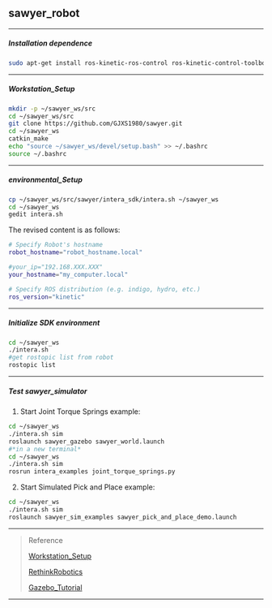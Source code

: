 ## sawyer_robot
*******************************
##### Installation dependence
```bash
sudo apt-get install ros-kinetic-ros-control ros-kinetic-control-toolbox ros-kinetic-realtime-tools ros-kinetic-ros-controllers 
```

*******************************
##### Workstation_Setup
```bash
mkdir -p ~/sawyer_ws/src
cd ~/sawyer_ws/src
git clone https://github.com/GJXS1980/sawyer.git
cd ~/sawyer_ws
catkin_make
echo "source ~/sawyer_ws/devel/setup.bash" >> ~/.bashrc
source ~/.bashrc
```

*******************************
##### environmental_Setup
```bash
cp ~/sawyer_ws/src/sawyer/intera_sdk/intera.sh ~/sawyer_ws
cd ~/sawyer_ws
gedit intera.sh
```
The revised content is as follows:
```bash
# Specify Robot's hostname
robot_hostname="robot_hostname.local"

#your_ip="192.168.XXX.XXX"
your_hostname="my_computer.local"

# Specify ROS distribution (e.g. indigo, hydro, etc.)
ros_version="kinetic"
```

*******************************
##### Initialize SDK environment
```bash
cd ~/sawyer_ws
./intera.sh
#get rostopic list from robot
rostopic list
```

*******************************
##### Test sawyer_simulator
1. Start Joint Torque Springs example:
```bash
cd ~/sawyer_ws
./intera.sh sim
roslaunch sawyer_gazebo sawyer_world.launch
#*in a new terminal*
cd ~/sawyer_ws
./intera.sh sim
rosrun intera_examples joint_torque_springs.py
```
2. Start Simulated Pick and Place example:
```bash
cd ~/sawyer_ws
./intera.sh sim
roslaunch sawyer_sim_examples sawyer_pick_and_place_demo.launch
```

****************************************
>Reference
>
>[Workstation_Setup](http://sdk.rethinkrobotics.com/intera/Workstation_Setup)
>
>[RethinkRobotics](https://github.com/RethinkRobotics)
>
>[Gazebo_Tutorial](http://sdk.rethinkrobotics.com/intera/Gazebo_Tutorial)

****************************************







